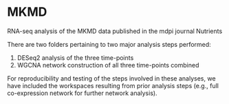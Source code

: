 # MKMD
RNA-seq analysis of the MKMD data published in the mdpi journal Nutrients



There are two folders pertaining to two major analysis steps performed:
1. DESeq2 analysis of the three time-points
2. WGCNA network construction of all three time-points combined

For reproducibility and testing of the steps involved in these analyses, we have included the workspaces resulting from prior analysis steps (e.g., full co-expression network for further network analysis).

